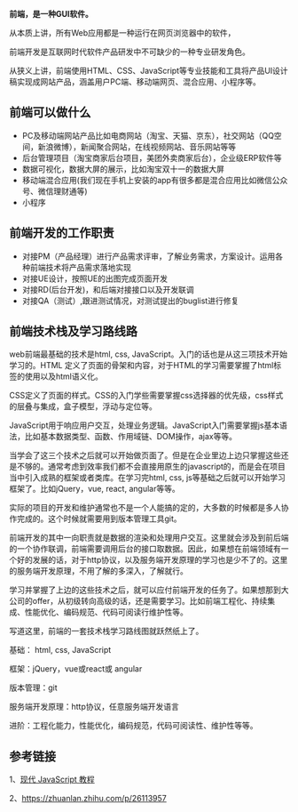 





**前端，是一种GUI软件。**

从本质上讲，所有Web应用都是一种运行在网页浏览器中的软件，

前端开发是互联网时代软件产品研发中不可缺少的一种专业研发角色。

从狭义上讲，前端使用HTML、CSS、JavaScript等专业技能和工具将产品UI设计稿实现成网站产品，涵盖用户PC端、移动端网页、混合应用、小程序等。

## 前端可以做什么

- PC及移动端网站产品比如电商网站（淘宝、天猫、京东），社交网站（QQ空间，新浪微博），新闻聚合网站，在线视频网站、音乐网站等等
- 后台管理项目（淘宝商家后台项目，美团外卖商家后台），企业级ERP软件等
- 数据可视化，数据大屏的展示，比如淘宝双十一的数据大屏
- 移动端混合应用(我们现在手机上安装的app有很多都是混合应用比如微信公众号、微信理财通等)
- 小程序

## 前端开发的工作职责

- 对接PM（产品经理）进行产品需求评审，了解业务需求，方案设计。运用各种前端技术将产品需求落地实现
- 对接UE设计，按照UE的出图完成页面开发
- 对接RD(后台开发)，和后端对接接口以及开发联调
- 对接QA（测试）,跟进测试情况，对测试提出的buglist进行修复

## 前端技术栈及学习路线路

web前端最基础的技术是html, css, JavaScript。入门的话也是从这三项技术开始学习的。HTML 定义了页面的骨架和内容，对于HTML的学习需要掌握了html标签的使用以及html语义化。

CSS定义了页面的样式。CSS的入门学些需要掌握css选择器的优先级，css样式的层叠与集成，盒子模型，浮动与定位等。

JavaScript用于响应用户交互，处理业务逻辑。JavaScript入门需要掌握js基本语法，比如基本数据类型、函数、作用域链、DOM操作，ajax等等。

当学会了这三个技术之后就可以开始做页面了。但是在企业里边上边只掌握这些还是不够的。通常考虑到效率我们都不会直接用原生的javascript的，而是会在项目当中引入成熟的框架或者类库。在学习完html, css, js等基础之后就可以开始学习框架了。比如jQuery，vue,  react, angular等等。

实际的项目的开发和维护通常也不是一个人能搞的定的，大多数的时候都是多人协作完成的。这个时候就需要用到版本管理工具git。

前端开发的其中一向职责就是数据的渲染和处理用户交互。这里就会涉及到前后端的一个协作联调，前端需要调用后台的接口取数据。因此，如果想在前端领域有一个好的发展的话，对于http协议，以及服务端开发原理的学习也是少不了的。这里的服务端开发原理，不用了解的多深入，了解就行。

学习并掌握了上边的这些技术之后，就可以应付前端开发的任务了。如果想那到大公司的offer，从初级转向高级的话，还是需要学习。比如前端工程化、持续集成、性能优化、编码规范、代码可阅读行维护性等。

写道这里，前端的一套技术栈学习路线图就跃然纸上了。

基础： html, css, JavaScript

框架：jQuery，vue或react或 angular

版本管理：git

服务端开发原理：http协议，任意服务端开发语言

进阶：工程化能力，性能优化，编码规范，代码可阅读性、维护性等等。





## 参考链接

1、[现代 JavaScript 教程](https://zh.javascript.info/)

2、https://zhuanlan.zhihu.com/p/26113957